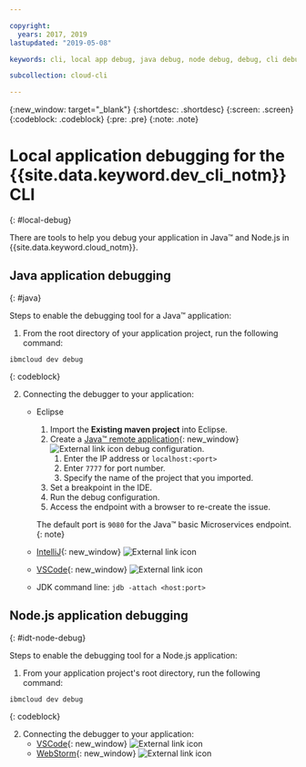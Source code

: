 ```yaml
---

copyright:
  years: 2017, 2019
lastupdated: "2019-05-08"

keywords: cli, local app debug, java debug, node debug, debug, cli debug, local cli, ibmcloud dev, dev debug

subcollection: cloud-cli

---
```


{:new_window: target="_blank"}
{:shortdesc: .shortdesc}
{:screen: .screen}
{:codeblock: .codeblock}
{:pre: .pre}
{:note: .note}

# Local application debugging for the {{site.data.keyword.dev_cli_notm}} CLI
{: #local-debug}

There are tools to help you debug your application in Java&trade; and Node.js in {{site.data.keyword.cloud_notm}}.

## Java application debugging
{: #java}

Steps to enable the debugging tool for a Java&trade; application:

1. From the root directory of your application project, run the following command:

  ```
  ibmcloud dev debug
  ```
  {: codeblock}

2. Connecting the debugger to your application:

	* Eclipse
      1. Import the **Existing maven project** into Eclipse.
      2. Create a [Java&trade; remote application](http://help.eclipse.org/neon/index.jsp?topic=%2Forg.eclipse.jdt.doc.user%2Ftasks%2Ftask-remotejava_launch_config.htm){: new_window} ![External link icon](../../icons/launch-glyph.svg "External link icon") debug configuration.
         1. Enter the IP address or `localhost:<port>`  
         2. Enter `7777` for port number.
         3. Specify the name of the project that you imported.
      6. Set a breakpoint in the IDE.
      7. Run the debug configuration.
      8. Access the endpoint with a browser to re-create the issue.  
	   
	   The default port is `9080` for the Java&trade; basic Microservices endpoint.
	   {: note}

	* [IntelliJ](https://www.jetbrains.com/help/idea/2016.3/run-debug-configuration-remote.html){: new_window} ![External link icon](../../icons/launch-glyph.svg "External link icon")
	* [VSCode](https://marketplace.visualstudio.com/items?itemName=donjayamanne.javadebugger){: new_window} ![External link icon](../../icons/launch-glyph.svg "External link icon")
	* JDK command line: `jdb -attach <host:port>`

## Node.js application debugging
{: #idt-node-debug}

Steps to enable the debugging tool for a Node.js application:

1. From your application project's root directory, run the following command:
  ```
  ibmcloud dev debug
  ```
  {: codeblock}

2. Connecting the debugger to your application:
	* [VSCode](https://blog.docker.com/2016/07/live-debugging-docker/){: new_window} ![External link icon](../../icons/launch-glyph.svg "External link icon")
	* [WebStorm](https://blog.alexseifert.com/2016/10/25/debugging-node-js-in-a-docker-container-with-webstorm/){: new_window} ![External link icon](../../icons/launch-glyph.svg "External link icon")


<!--
## Swift application debugging - content from mike tunnicliffe
{: #swift}

Steps to enable debug for a Swift application:  

1. On the App server (or system where the Swift application will execute), you should start the 'lldb server':
 - `lldb-server platform -->
<!-- listen <port number>`
2. On the App server, build the Kitura-based server application using the debug configuration:
 - `swift build debug`
3. On the App server, start the Kitura-based server application:
 - `./build/debug/Kitura-Starter`
4. On the client system (also known as the host system), start the 'lldb client':
 - `lldb`
5. Configure lldb client to connect to lldb-server:
 - `(lldb) platform select remote-linux`
 - `(lldb) platform connect connect://<ip address server>:<port number server>`
6. Execute commands to debug remote program:
 - `(lldb) process attach -->
<!--pid 3626`
-->
